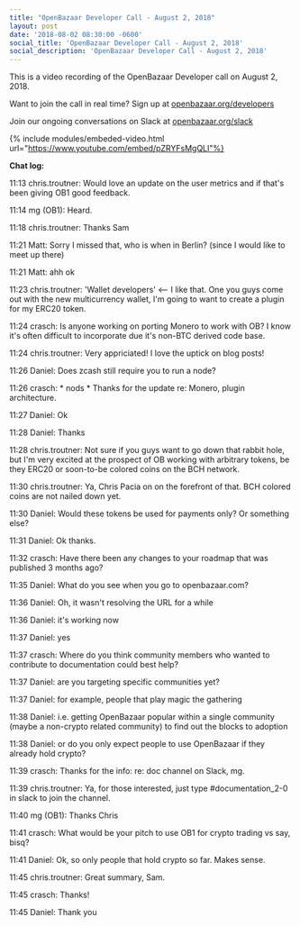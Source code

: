 ```yaml
---
title: "OpenBazaar Developer Call - August 2, 2018"
layout: post
date: '2018-08-02 08:30:00 -0600'
social_title: 'OpenBazaar Developer Call - August 2, 2018'
social_description: 'OpenBazaar Developer Call - August 2, 2018'
---
```


This is a video recording of the OpenBazaar Developer call on August 2, 2018. 

Want to join the call in real time? Sign up at [openbazaar.org/developers](https://openbazaar.org/developers)

Join our ongoing conversations on Slack at [openbazaar.org/slack](https://openbazaar.org/slack)

{% include modules/embeded-video.html url="https://www.youtube.com/embed/pZRYFsMgQLI"%}

**Chat log:**

11:13 chris.troutner: Would love an update on the user metrics and if that's been giving OB1 good feedback.

11:14 mg (OB1): Heard.

11:18 chris.troutner: Thanks Sam

11:21 Matt: Sorry I missed that, who is when in Berlin? (since I would like to meet up there)

11:21 Matt: ahh ok

11:23 chris.troutner: 'Wallet developers' <-- I like that. One you guys come out with the new multicurrency wallet, I'm going to want to create a plugin for my ERC20 token.

11:24 crasch: Is anyone working on porting Monero to work with OB?  I know it's often difficult to incorporate due it's non-BTC derived code base.

11:24 chris.troutner: Very appriciated! I love the uptick on blog posts!

11:26 Daniel: Does zcash still require you to run a node?

11:26 crasch: * nods *   Thanks for the update re: Monero, plugin architecture.

11:27 Daniel: Ok

11:28 Daniel: Thanks

11:28 chris.troutner: Not sure if you guys want to go down that rabbit hole, but I'm very excited at the prospect of OB working with arbitrary tokens, be they ERC20 or soon-to-be colored coins on the BCH network.

11:30 chris.troutner: Ya, Chris Pacia on on the forefront of that. BCH colored coins are not nailed down yet.

11:30 Daniel: Would these tokens be used for payments only? Or something else?

11:31 Daniel: Ok thanks.

11:32 crasch: Have there been any changes to your roadmap that was published 3 months ago?

11:35 Daniel: What do you see when you go to openbazaar.com?

11:36 Daniel: Oh, it wasn't resolving the URL for a while

11:36 Daniel: it's working now

11:37 Daniel: yes

11:37 crasch: Where do you think community members who wanted to contribute to documentation could best help?

11:37 Daniel: are you targeting specific communities yet?

11:37 Daniel: for example, people that play magic the gathering

11:38 Daniel: i.e. getting OpenBazaar popular within a single community (maybe a non-crypto related community) to find out the blocks to adoption

11:38 Daniel: or do you only expect people to use OpenBazaar if they already hold crypto?

11:39 crasch: Thanks for the info:  re: doc channel on Slack, mg.

11:39 chris.troutner: Ya, for those interested, just type #documentation_2-0 in slack to join the channel.

11:40 mg (OB1): Thanks Chris

11:41 crasch: What would be your pitch to use OB1 for crypto trading vs say, bisq?

11:41 Daniel: Ok, so only people that hold crypto so far. Makes sense.

11:45 chris.troutner: Great summary, Sam.

11:45 crasch: Thanks!

11:45 Daniel: Thank you
